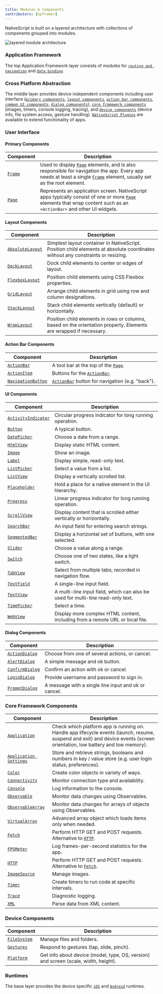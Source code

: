 ```yaml
---
title: Modules & Components
contributors: [epfromer]
---
```


NativeScript is built on a layered architecture with collections of components grouped into modules.

![layered module architecture](/modules-en.png)

### Application Framework

The top Application Framework layer consists of modules for [`routing and navigation`](/en/docs/routing/manual-routing) and [`data binding`](/en/docs/core-concepts/data-binding).

### Cross Platform Abstraction

The middle layer provides device independent components including user interface ([`primary components`](/en/docs/core-concepts/modules#primary-components), [`layout components`](/en/docs/core-concepts/modules#layout-components), [`action bar components`](/en/docs/core-concepts/modules#action-bar-components), [`common UI components`](/en/docs/core-concepts/modules#ui-components), [`dialog components`](/en/docs/core-concepts/modules#dialog-components)), [`core framework components`](/en/docs/core-concepts/modules#core-framework-components) (images, timers, console logging, tracing), and [`device components`](/en/docs/core-concepts/modules#device-components) (device info, file system access, gesture handling).  [`NativeScript Plugins`](/en/docs/core-concepts/using-plugins) are available to extend functionality of apps. 

### User Interface

#### Primary Components

| Component | Description |
|------|-------------|
| [`Frame`](/en/docs/elements/components/frame) | Used to display [`Page`](/en/docs/elements/components/page) elements, and is also responsible for navigation the app. Every app needs at least a single [`Frame`](/en/docs/elements/components/frame) element, usually set as the root element.
| [`Page`](/en/docs/elements/components/page) | Represents an application screen. NativeScript apps typically consist of one or more [`Page`](/en/docs/elements/components/page) elements that wrap content such as an `<ActionBar>` and other UI widgets.

#### Layout Components

| Component | Description |
|------|-------------|
| [`AbsoluteLayout`](/en/docs/elements/layouts/absolute-layout) | Simplest layout container in NativeScript.  Position child elements at absolute coordinates without any constraints or resizing.
| [`DockLayout`](/en/docs/elements/layouts/dock-layout) | Dock child elements to center or edges of layout.
| [`FlexboxLayout`](/en/docs/elements/layouts/grid-layout) | Position child elements using CSS Flexbox properties.
| [`GridLayout`](/en/docs/elements/layouts/grid-layout) | Arrange child elements in grid using row and column designations.
| [`StackLayout`](/en/docs/elements/layouts/stack-layout) | Stack child elements vertically (default) or horizontally.
| [`WrapLayout`](/en/docs/elements/layouts/wrap-layout) | Position child elements in rows or columns, based on the orientation property. Elements are wrapped if necessary.

#### Action Bar Components

| Component | Description |
|------|-------------|
| [`ActionBar`](/en/docs/elements/action-bar/action-bar) | A tool bar at the top of the [`Page`](/en/docs/elements/components/page).
| [`ActionItem`](/en/docs/elements/action-bar/action-item) | Buttons for the [`ActionBar`](/en/docs/elements/action-bar/action-bar).
| [`NavigationButton`](/en/docs/elements/action-bar/navigation-button) | [`ActionBar`](/en/docs/elements/action-bar/action-bar) button for navigation (e.g. "back").

#### UI Components

| Component | Description |
|------|-------------|
| [`ActivityIndicator`](/en/docs/elements/components/activity-indicator) | Circular progress indicator for long running operation.
| [`Button`](/en/docs/elements/components/button) | A typical button.
| [`DatePicker`](/en/docs/elements/components/date-picker) | Choose a date from a range.
| [`HtmlView`](/en/docs/elements/components/html-view) | Display static HTML content.
| [`Image`](/en/docs/elements/components/image) | Show an image.
| [`Label`](/en/docs/elements/components/label) | Display simple, read-only text.
| [`ListPicker`](/en/docs/elements/components/list-picker) | Select a value from a list.
| [`ListView`](/en/docs/elements/components/list-view) | Display a vertically scrolled list.
| [`Placeholder`](/en/docs/elements/components/placeholder) | Hold a place for a native element in the UI hierarchy.
| [`Progress`](/en/docs/elements/components/progress) | Linear progress indicator for long running operation.
| [`ScrollView`](/en/docs/elements/components/scroll-view) | Display content that is scrolled either vertically or horizontally.
| [`SearchBar`](/en/docs/elements/components/search-bar) | An input field for entering search strings.
| [`SegmentedBar`](/en/docs/elements/components/segmented-bar) | Display a horizontal set of buttons, with one selected.
| [`Slider`](/en/docs/elements/components/slider) | Choose a value along a range.
| [`Switch`](/en/docs/elements/components/switch) | Choose one of two states, like a light switch.
| [`TabView`](/en/docs/elements/components/tab-view) | Select from multiple tabs, recorded in navigation flow.
| [`TextField`](/en/docs/elements/components/text-field) | A single-line input field.
| [`TextView`](/en/docs/elements/components/text-view) | A multi-line input field, which can also be used for multi-line read-only text.
| [`TimePicker`](/en/docs/elements/components/time-picker) | Select a time.
| [`WebView`](/en/docs/elements/components/web-view) | Display more complex HTML content, including from a remote URL or local file.

#### Dialog Components

| Component | Description |
|------|-------------|
| [`ActionDialog`](/en/docs/elements/dialogs/action) | Choose from one of several actions, or cancel.
| [`AlertDialog`](/en/docs/elements/dialogs/alert) | A simple message and ok button.
| [`ConfirmDialog`](/en/docs/elements/dialogs/confirm) | Confirm an action with ok or cancel.
| [`LoginDialog`](/en/docs/elements/dialogs/login) | Provide username and password to sign in.
| [`PromptDialog`](/en/docs/elements/dialogs/prompt) | A message with a single line input and ok or cancel.

### Core Framework Components

| Component | Description |
|------|-------------|
| [`Application`](https://docs.nativescript.org/ns-framework-modules/application) | Check which platform app is running on.  Handle app lifecycle events (launch, resume, suspend and exit) and device events (screen orientation, low battery and low memory).
| [`Application Settings`](https://docs.nativescript.org/ns-framework-modules/application-settings) | Store and retrieve strings, booleans and numbers in key / value store (e.g. user login status, preferences).
| [`Color`](https://docs.nativescript.org/ns-framework-modules/color) | Create color objects in variety of ways.
| [`Connectivity`](https://docs.nativescript.org/ns-framework-modules/connectivity) | Monitor connection type and availability.
| [`Console`](https://docs.nativescript.org/ns-framework-modules/console) | Log information to the console.
| [`Observable`](https://docs.nativescript.org/ns-framework-modules/observable) | Monitor data changes using Observables.
| [`ObservableArray`](https://docs.nativescript.org/ns-framework-modules/observable-array) | Monitor data changes for arrays of objects using Observables.
| [`VirtualArray`](https://docs.nativescript.org/ns-framework-modules/virtual-array) | Advanced array object which loads items only when needed.
| [`Fetch`](https://docs.nativescript.org/ns-framework-modules/fetch) | Perform HTTP GET and POST requests. Alternative to [`HTTP`](https://docs.nativescript.org/ns-framework-modules/http).
| [`FPSMeter`](https://docs.nativescript.org/ns-framework-modules/fps-meter) | Log frames-per-second statistics for the app.
| [`HTTP`](https://docs.nativescript.org/ns-framework-modules/http) | Perform HTTP GET and POST requests.  Alternative to [`Fetch`](https://docs.nativescript.org/ns-framework-modules/fetch).
| [`ImageSource`](https://docs.nativescript.org/ns-framework-modules/image-source) | Manage images.
| [`Timer`](https://docs.nativescript.org/ns-framework-modules/timer) | Create timers to run code at specific intervals.
| [`Trace`](https://docs.nativescript.org/ns-framework-modules/trace) | Diagnostic logging.
| [`XML`](https://docs.nativescript.org/ns-framework-modules/xml-parser) | Parse data from XML content.

### Device Components

| Component | Description |
|------|-------------|
| [`FileSystem`](https://docs.nativescript.org/ns-framework-modules/file-system) | Manage files and folders.
| [`Gestures`](https://docs.nativescript.org/ns-framework-modules/gestures) | Respond to gestures (tap, slide, pinch).
| [`Platform`](https://docs.nativescript.org/ns-framework-modules/platform) | Get info about device (model, type, OS, version) and screen (scale, width, height).

### Runtimes

The base layer provides the device specific [`iOS`](/en/docs/runtime/ios/overview) and [`Android`](/en/docs/runtime/android/overview) runtimes.